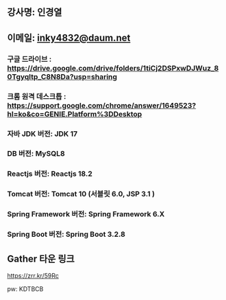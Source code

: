## 강사명:  인경열
## 이메일:  inky4832@daum.net
### 구글 드라이브 : https://drive.google.com/drive/folders/1tiCj2DSPxwDJWuz_80Tgyqltp_C8N8Da?usp=sharing

### 크롬 원격 데스크톱 : https://support.google.com/chrome/answer/1649523?hl=ko&co=GENIE.Platform%3DDesktop

### 자바 JDK 버전:  JDK 17
### DB 버전:  MySQL8
### Reactjs 버전: Reactjs 18.2
### Tomcat 버전:  Tomcat 10 (서블릿 6.0, JSP 3.1 )
### Spring Framework 버전:  Spring Framework 6.X
### Spring Boot 버전:  Spring Boot 3.2.8 


## Gather 타운 링크

   https://zrr.kr/59Rc

   pw: KDTBCB
